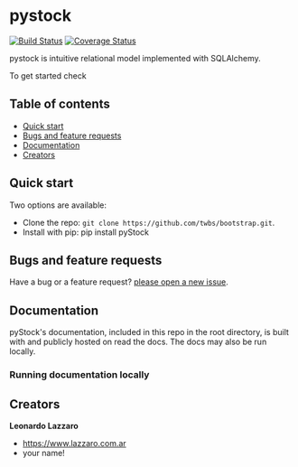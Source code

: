 #  pystock

[![Build Status](https://travis-ci.org/llazzaro/pystock.svg)](https://travis-ci.org/llazzaro/pystock) [![Coverage Status](https://coveralls.io/repos/llazzaro/pystock/badge.svg?branch=master&service=github)](https://coveralls.io/github/llazzaro/pystock?branch=master)

pystock is intuitive relational model implemented with SQLAlchemy.

To get started check

## Table of contents

* [Quick start](#quick-start)
* [Bugs and feature requests](#bugs-and-feature-requests)
* [Documentation](#documentation)
* [Creators](#creators)

## Quick start

Two options are available:

* Clone the repo: `git clone https://github.com/twbs/bootstrap.git`.
* Install with pip: pip install pyStock

## Bugs and feature requests

Have a bug or a feature request? [please open a new issue](https://github.com/llazzaro/pystock/issues/new).


## Documentation

pyStock's documentation, included in this repo in the root directory, is built with  and publicly hosted on read the docs. The docs may also be run locally.

### Running documentation locally


## Creators

**Leonardo Lazzaro**

* <https://www.lazzaro.com.ar>
* your name! 
